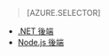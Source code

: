 > [AZURE.SELECTOR]
- [.NET 後端](../articles/app-service-mobile-dotnet-backend-how-to-use-server-sdk.md)
- [Node.js 後端](../articles/app-service-mobile-node-backend-how-to-use-server-sdk.md)


